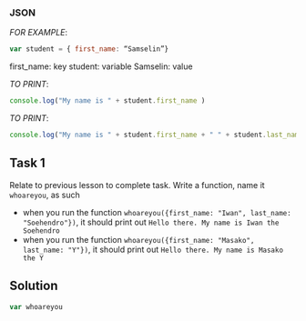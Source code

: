 ### JSON

_FOR EXAMPLE_: 
```javascript
var student = { first_name: “Samselin”}
```
first_name: key
student: variable
Samselin: value

_TO PRINT_:
```javascript
console.log("My name is " + student.first_name )
```
_TO PRINT_: 
```javascript
console.log("My name is " + student.first_name + " " + student.last_name);
```

## Task 1
Relate to previous lesson to complete task.
Write a function, name it `whoareyou`, as such 

* when you run the function `whoareyou({first_name: "Iwan", last_name: "Soehendro"})`, it should print out `Hello there. My name is Iwan the Soehendro`
* when you run the function `whoareyou({first_name: "Masako", last_name: "Y"})`, it should print out `Hello there. My name is Masako the Y`


## Solution

```javascript
var whoareyou


```
